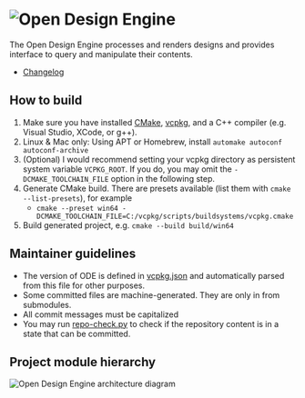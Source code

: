 
# ![Open Design Engine](https://user-images.githubusercontent.com/114005855/219663138-d71d2423-0d12-46a6-834f-c0b93a3e9125.png)

The Open Design Engine processes and renders designs and provides interface to query and manipulate their contents.

- [Changelog](CHANGELOG.md)

## How to build

1. Make sure you have installed [CMake](https://cmake.org/), [vcpkg](https://vcpkg.io/en/getting-started.html), and a C++ compiler (e.g. Visual Studio, XCode, or g++).
2. Linux & Mac only: Using APT or Homebrew, install `automake autoconf autoconf-archive`
3. (Optional) I would recommend setting your vcpkg directory as persistent system variable `VCPKG_ROOT`. If you do, you may omit the `-DCMAKE_TOOLCHAIN_FILE` option in the following step.
4. Generate CMake build. There are presets available (list them with `cmake --list-presets`), for example
    - `cmake --preset win64 -DCMAKE_TOOLCHAIN_FILE=C:/vcpkg/scripts/buildsystems/vcpkg.cmake`
5. Build generated project, e.g. `cmake --build build/win64`

## Maintainer guidelines

- The version of ODE is defined in [vcpkg.json](vcpkg.json) and automatically parsed from this file for other purposes.
- Some committed files are machine-generated. They are only in from submodules.
- All commit messages must be capitalized
- You may run [repo-check.py](repo-check.py) to check if the repository content is in a state that can be committed.

## Project module hierarchy

![Open Design Engine architecture diagram](https://user-images.githubusercontent.com/114005855/219659131-73f8ad53-a1da-4211-a002-d81003cb6d73.png)
